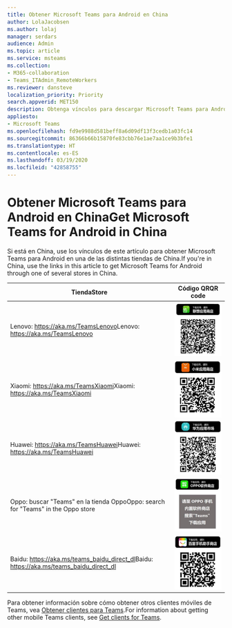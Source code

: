 ```yaml
---
title: Obtener Microsoft Teams para Android en China
author: LolaJacobsen
ms.author: lolaj
manager: serdars
audience: Admin
ms.topic: article
ms.service: msteams
ms.collection:
- M365-collaboration
- Teams_ITAdmin_RemoteWorkers
ms.reviewer: dansteve
localization_priority: Priority
search.appverid: MET150
description: Obtenga vínculos para descargar Microsoft Teams para Android desde China.
appliesto:
- Microsoft Teams
ms.openlocfilehash: fd9e9988d581beff8a6d09df13f3cedb1a03fc14
ms.sourcegitcommit: 86366b66b15870fe83cbb76e1ae7aa1ce9b3bfe1
ms.translationtype: HT
ms.contentlocale: es-ES
ms.lasthandoff: 03/19/2020
ms.locfileid: "42858755"
---
```

# <a name="get-microsoft-teams-for-android-in-china"></a><span data-ttu-id="458b2-103">Obtener Microsoft Teams para Android en China</span><span class="sxs-lookup"><span data-stu-id="458b2-103">Get Microsoft Teams for Android in China</span></span>

<span data-ttu-id="458b2-104">Si está en China, use los vínculos de este artículo para obtener Microsoft Teams para Android en una de las distintas tiendas de China.</span><span class="sxs-lookup"><span data-stu-id="458b2-104">If you're in China, use the links in this article to get Microsoft Teams for Android through one of several stores in China.</span></span>


|<span data-ttu-id="458b2-105">Tienda</span><span class="sxs-lookup"><span data-stu-id="458b2-105">Store</span></span>  |<span data-ttu-id="458b2-106">Código QR</span><span class="sxs-lookup"><span data-stu-id="458b2-106">QR code</span></span>  |
|---------|---------|
| <span data-ttu-id="458b2-107">Lenovo: https://aka.ms/TeamsLenovo</span><span class="sxs-lookup"><span data-stu-id="458b2-107">Lenovo: https://aka.ms/TeamsLenovo</span></span>      | ![Código QR para Teams en Android de la tienda Lenovo](media/get-teams-android-in-china-lenovo.png)        |
| <span data-ttu-id="458b2-109">Xiaomi: https://aka.ms/TeamsXiaomi</span><span class="sxs-lookup"><span data-stu-id="458b2-109">Xiaomi: https://aka.ms/TeamsXiaomi</span></span>     |![Código QR para Teams en Android de la tienda Xiaomi](media/get-teams-android-in-china-xiaomi.png)         |
|<span data-ttu-id="458b2-111">Huawei: https://aka.ms/TeamsHuawei</span><span class="sxs-lookup"><span data-stu-id="458b2-111">Huawei: https://aka.ms/TeamsHuawei</span></span>     | ![Código QR para Teams en Android de la tienda Huawei](media/get-teams-android-in-china-huawei.png)        |
|<span data-ttu-id="458b2-113">Oppo: buscar "Teams" en la tienda Oppo</span><span class="sxs-lookup"><span data-stu-id="458b2-113">Oppo: search for "Teams" in the Oppo store</span></span>     | ![Código QR para Teams en Android de la tienda Oppo](media/get-teams-android-in-china-oppo.png)        |
|<span data-ttu-id="458b2-115">Baidu: https://aka.ms/teams_baidu_direct_dl</span><span class="sxs-lookup"><span data-stu-id="458b2-115">Baidu: https://aka.ms/teams_baidu_direct_dl</span></span>     | ![Código QR para Teams en Android de la tienda Baidu ](media/get-teams-android-in-china-baidu.png)        |

<span data-ttu-id="458b2-117">Para obtener información sobre cómo obtener otros clientes móviles de Teams, vea [Obtener clientes para Teams](get-clients.md#mobile-clients).</span><span class="sxs-lookup"><span data-stu-id="458b2-117">For information about getting other mobile Teams clients, see [Get clients for Teams](get-clients.md#mobile-clients).</span></span>
